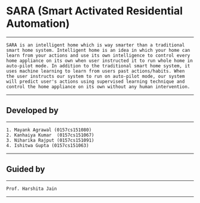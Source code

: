 # SARA (**S**mart **A**ctivated **R**esidential **A**utomation) 

***
    SARA is an intelligent home which is way smarter than a traditional smart home system. Intelligent home is an idea in which your home can learn from your actions and use its own intelligence to control every home appliance on its own when user instructed it to run whole home in auto-pilot mode. In addition to the traditional smart home system, it uses machine learning to learn from users past actions/habits. When the user instructs our system to run on auto-pilot mode, our system will predict user's actions using supervised learning technique and control the home appliance on its own without any human intervention.
***

## Developed by

***
    1. Mayank Agrawal (0157cs151080)
    2. Kanhaiya Kumar  (0157cs151067)
    3. Niharika Rajput (0157cs151091)
    4. Ishitwa Gupta (0157cs151063)
***

## Guided by

***
    Prof. Harshita Jain 
***

